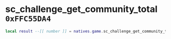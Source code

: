 # sc_challenge_get_community_total `0xFFC55DA4`

```lua
local result --[[ number ]] = natives.game.sc_challenge_get_community_total(_unk0 --[[ number ]])
```